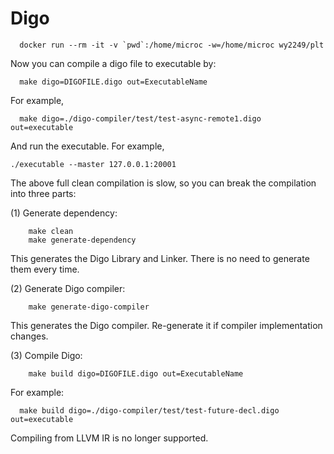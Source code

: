 # Digo

```
  docker run --rm -it -v `pwd`:/home/microc -w=/home/microc wy2249/plt
 ```

Now you can compile a digo file to executable by:

```
  make digo=DIGOFILE.digo out=ExecutableName
```
  For example,

```
  make digo=./digo-compiler/test/test-async-remote1.digo out=executable
```

And run the executable. For example,

```
./executable --master 127.0.0.1:20001
```

The above full clean compilation is slow, so you can break the compilation into three parts:

(1) Generate dependency:
```
    make clean
    make generate-dependency
```

This generates the Digo Library and Linker. There is no need to generate them every time.

(2) Generate Digo compiler:
```
    make generate-digo-compiler
```
This generates the Digo compiler. Re-generate it if compiler implementation changes.

(3) Compile Digo:
```
    make build digo=DIGOFILE.digo out=ExecutableName
```

  For example:
```
  make build digo=./digo-compiler/test/test-future-decl.digo out=executable
```

Compiling from LLVM IR is no longer supported.

